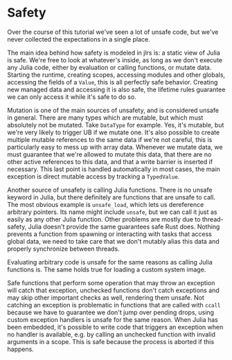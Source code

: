 # Safety

Over the course of this tutorial we've seen a lot of unsafe code, but we've never collected the expectations in a single place.

The main idea behind how safety is modeled in jlrs is: a static view of Julia is safe. We're free to look at whatever's inside, as long as we don't execute any Julia code, either by evaluation or calling functions, or mutate data. Starting the runtime, creating scopes, accessing modules and other globals, accessing the fields of a `Value`, this is all perfectly safe behavior. Creating new managed data and accessing it is also safe, the lifetime rules guarantee we can only access it while it's safe to do so.

Mutation is one of the main sources of unsafety, and is considered unsafe in general. There are many types which are mutable, but which must absolutely not be mutated. Take `DataType` for example. Yes, it's mutable, but we're very likely to trigger UB if we mutate one. It's also possible to create multiple mutable references to the same data if we're not careful, this is particularly easy to mess up with array data. Whenever we mutate data, we must guarantee that we're allowed to mutate this data, that there are no other active references to this data, and that a write barrier is inserted if necessary. This last point is handled automatically in most cases, the main exception is direct mutable access by tracking a `TypedValue`.

Another source of unsafety is calling Julia functions. There is no unsafe keyword in Julia, but there definitely are functions that are unsafe to call. The most obvious example is `unsafe_load`, which lets us dereference arbitrary pointers. Its name might include `unsafe`, but we can call it just as easily as any other Julia function. Other problems are mostly due to thread-safety, Julia doesn't provide the same guarantees safe Rust does. Nothing prevents a function from spawning or interacting with tasks that access global data, we need to take care that we don't mutably alias this data and properly synchronize between threads.

Evaluating arbitrary code is unsafe for the same reasons as calling Julia functions is. The same holds true for loading a custom system image.

Safe functions that perform some operation that may throw an exception will catch that exception, unchecked functions don't catch exceptions and may skip other important checks as well, rendering them unsafe. Not catching an exception is problematic in functions that are called with `ccall` because we have to guarantee we don't jump over pending drops, using custom exception handlers is unsafe for the same reason. When Julia has been embedded, it's possible to write code that triggers an exception when no handler is available, e.g. by calling an unchecked function with invalid arguments in a scope. This is safe because the process is aborted if this happens.
